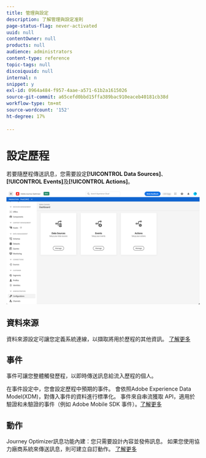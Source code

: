 ```yaml
---
title: 管理與設定
description: 了解管理與設定准則
page-status-flag: never-activated
uuid: null
contentOwner: null
products: null
audience: administrators
content-type: reference
topic-tags: null
discoiquuid: null
internal: n
snippet: y
exl-id: 0964a484-f957-4aae-a571-61b2a1615026
source-git-commit: a65cefd0bbd15ffa389bac910eaceb40181cb38d
workflow-type: tm+mt
source-wordcount: '152'
ht-degree: 17%

---
```


# 設定歷程

若要隨歷程傳送訊息，您需要設定&#x200B;**[!UICONTROL Data Sources]**、**[!UICONTROL Events]**&#x200B;及&#x200B;**[!UICONTROL Actions]**。

![](../assets/admin-menu.png)

## 資料來源

資料來源設定可讓您定義系統連線，以擷取將用於歷程的其他資訊。 [了解更多](../../using/datasource/about-data-sources.md)

## 事件

事件可讓您整體觸發歷程，以即時傳送訊息給流入歷程的個人。

在事件設定中，您會設定歷程中預期的事件。 會依照Adobe Experience Data Model(XDM)，對傳入事件的資料進行標準化。 事件來自串流獲取 API，適用於驗證和未驗證的事件（例如 Adobe Mobile SDK 事件）。[了解更多](../../using/event/about-events.md)

## 動作

Journey Optimizer訊息功能內建：您只需要設計內容並發佈訊息。 如果您使用協力廠商系統來傳送訊息，則可建立自訂動作。 [了解更多](../../using/action/action.md)
